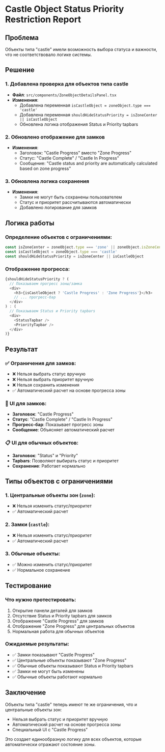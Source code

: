 # Castle Object Status Priority Restriction Report

## Проблема
Объекты типа "castle" имели возможность выбора статуса и важности, что не соответствовало логике системы.

## Решение

### 1. Добавлена проверка для объектов типа castle
- **Файл**: `src/components/ZoneObjectDetailsPanel.tsx`
- **Изменения**:
  - Добавлена переменная `isCastleObject = zoneObject.type === 'castle'`
  - Добавлена переменная `shouldHideStatusPriority = isZoneCenter || isCastleObject`
  - Обновлена логика отображения Status и Priority tapbars

### 2. Обновлено отображение для замков
- **Изменения**:
  - Заголовок: "Castle Progress" вместо "Zone Progress"
  - Статус: "Castle Complete" / "Castle In Progress"
  - Сообщение: "Castle status and priority are automatically calculated based on zone progress"

### 3. Обновлена логика сохранения
- **Изменения**:
  - Замки не могут быть сохранены пользователем
  - Статус и приоритет рассчитываются автоматически
  - Добавлено логирование для замков

## Логика работы

### Определение объектов с ограничениями:
```typescript
const isZoneCenter = zoneObject.type === 'zone' || zoneObject.isZoneCenter
const isCastleObject = zoneObject.type === 'castle'
const shouldHideStatusPriority = isZoneCenter || isCastleObject
```

### Отображение прогресса:
```typescript
{shouldHideStatusPriority ? (
  // Показываем прогресс зоны/замка
  <div>
    <h3>{isCastleObject ? 'Castle Progress' : 'Zone Progress'}</h3>
    // ... прогресс-бар
  </div>
) : (
  // Показываем Status и Priority tapbars
  <div>
    <StatusTapbar />
    <PriorityTapbar />
  </div>
)}
```

## Результат

### ✅ Ограничения для замков:
- ❌ Нельзя выбрать статус вручную
- ❌ Нельзя выбрать приоритет вручную
- ❌ Нельзя сохранить изменения
- ✅ Автоматический расчет на основе прогресса зоны

### 🏰 UI для замков:
- **Заголовок**: "Castle Progress"
- **Статус**: "Castle Complete" / "Castle In Progress"
- **Прогресс-бар**: Показывает прогресс зоны
- **Сообщение**: Объясняет автоматический расчет

### 📋 UI для обычных объектов:
- **Заголовок**: "Status" и "Priority"
- **Tapbars**: Позволяют выбирать статус и приоритет
- **Сохранение**: Работает нормально

## Типы объектов с ограничениями

### 1. Центральные объекты зон (`zone`):
- ❌ Нельзя изменить статус/приоритет
- ✅ Автоматический расчет

### 2. Замки (`castle`):
- ❌ Нельзя изменить статус/приоритет
- ✅ Автоматический расчет

### 3. Обычные объекты:
- ✅ Можно изменить статус/приоритет
- ✅ Нормальное сохранение

## Тестирование

### Что нужно протестировать:
1. Открытие панели деталей для замков
2. Отсутствие Status и Priority tapbars для замков
3. Отображение "Castle Progress" для замков
4. Отображение "Zone Progress" для центральных объектов
5. Нормальная работа для обычных объектов

### Ожидаемые результаты:
- ✅ Замки показывают "Castle Progress"
- ✅ Центральные объекты показывают "Zone Progress"
- ✅ Обычные объекты показывают Status и Priority tapbars
- ✅ Замки не могут быть изменены
- ✅ Обычные объекты работают нормально

## Заключение

Объекты типа "castle" теперь имеют те же ограничения, что и центральные объекты зон:
- Нельзя выбрать статус и приоритет вручную
- Автоматический расчет на основе прогресса зоны
- Специальный UI с "Castle Progress"

Это создает единообразную логику для всех объектов, которые автоматически отражают состояние зоны.

